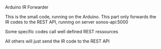 Arduino IR Forwarder


This is the small code, running on the Arduino. This part only forwards the IR codes to the REST API, running on server sonos-api:5000

Some specific codes call well defined REST ressources

All others will just send the IR code to the REST API
